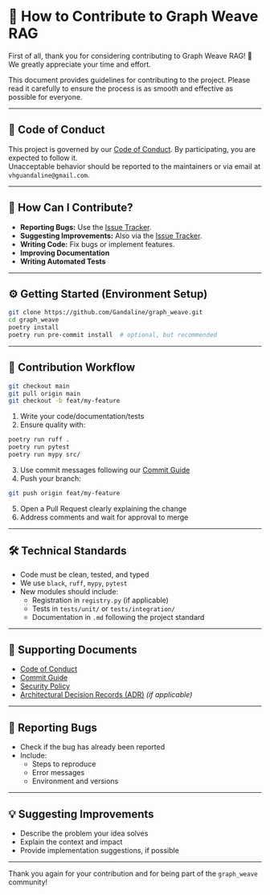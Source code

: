 # 🤝 How to Contribute to Graph Weave RAG

First of all, thank you for considering contributing to Graph Weave RAG! 🎉 We greatly appreciate your time and effort.

This document provides guidelines for contributing to the project. Please read it carefully to ensure the process is as smooth and effective as possible for everyone.

---

## 📜 Code of Conduct

This project is governed by our [Code of Conduct](./CODE_OF_CONDUCT.md). By participating, you are expected to follow it.  
Unacceptable behavior should be reported to the maintainers or via email at `vhguandaline@gmail.com`.

---

## 🚀 How Can I Contribute?

- **Reporting Bugs:** Use the [Issue Tracker](https://github.com/Guandaline/graph_weave/issues).
- **Suggesting Improvements:** Also via the [Issue Tracker](https://github.com/Guandaline/graph_weave/issues).
- **Writing Code:** Fix bugs or implement features.
- **Improving Documentation**
- **Writing Automated Tests**

---

## ⚙️ Getting Started (Environment Setup)

```bash
git clone https://github.com/Gandaline/graph_weave.git
cd graph_weave
poetry install
poetry run pre-commit install  # optional, but recommended
```

---

## 🌱 Contribution Workflow

```bash
git checkout main
git pull origin main
git checkout -b feat/my-feature
```

1. Write your code/documentation/tests
2. Ensure quality with:
  ```bash
  poetry run ruff .
  poetry run pytest
  poetry run mypy src/
  ```
3. Use commit messages following our [Commit Guide](./COMMIT_GUIDE.md)
4. Push your branch:
  ```bash
  git push origin feat/my-feature
  ```
5. Open a Pull Request clearly explaining the change
6. Address comments and wait for approval to merge

---

## 🛠️ Technical Standards

- Code must be clean, tested, and typed
- We use `black`, `ruff`, `mypy`, `pytest`
- New modules should include:
  - Registration in `registry.py` (if applicable)
  - Tests in `tests/unit/` or `tests/integration/`
  - Documentation in `.md` following the project standard

---

## 🧠 Supporting Documents

- [Code of Conduct](./CODE_OF_CONDUCT.md)
- [Commit Guide](./COMMIT_GUIDE.md)
- [Security Policy](./SECURITY.md)
- [Architectural Decision Records (ADR)](./docs/adr/000-sample-doc.md) *(if applicable)*

---

## 🐛 Reporting Bugs

- Check if the bug has already been reported
- Include:
  - Steps to reproduce
  - Error messages
  - Environment and versions

---

## 💡 Suggesting Improvements

- Describe the problem your idea solves
- Explain the context and impact
- Provide implementation suggestions, if possible

---

Thank you again for your contribution and for being part of the `graph_weave` community!
